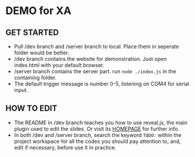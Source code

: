 # DEMO for XA

## GET STARTED

* Pull /dev branch and /server branch to local. Place them in seperate folder would be better. 
* /dev branch contains the website for demonstration. Just open index.html with your default browser.
* /server branch contains the server part. run `node ./index.js` in the containing folder. 
* The default trigger message is number 0-5, listening on COM4 for serial input.

## HOW TO EDIT

* The README in /dev branch teaches you how to use reveal.js, the main plugin used to edit the slides. Or visit its [HOMEPAGE](https://revealjs.com/) for further info. 
* In both /dev and /server branch, search the keyword `TODO:` within the project workspace for all the codes you should pay attention to, and, edit if necessary, before use it in practice. 